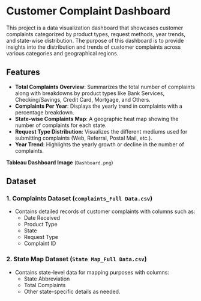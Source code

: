 # Customer Complaint Dashboard

This project is a data visualization dashboard that showcases customer complaints categorized by product types, request methods, year trends, and state-wise distribution. The purpose of this dashboard is to provide insights into the distribution and trends of customer complaints across various categories and geographical regions.

## Features

- **Total Complaints Overview**: Summarizes the total number of complaints along with breakdowns by product types like Bank Services, Checking/Savings, Credit Card, Mortgage, and Others.
- **Complaints Per Year**: Displays the yearly trend in complaints with a percentage breakdown.
- **State-wise Complaints Map**: A geographic heat map showing the number of complaints for each state.
- **Request Type Distribution**: Visualizes the different mediums used for submitting complaints (Web, Referral, Postal Mail, etc.).
- **Year Trend**: Highlights the yearly growth or decline in the number of complaints.

**Tableau Dashboard Image**
(`Dashboard.png`)

## Dataset
 
### 1. Complaints Dataset (`complaints_Full Data.csv`)
- Contains detailed records of customer complaints with columns such as:
  - Date Received
  - Product Type
  - State
  - Request Type
  - Complaint ID
 
### 2. State Map Dataset (`State Map_Full Data.csv`)
- Contains state-level data for mapping purposes with columns:
  - State Abbreviation
  - Total Complaints
  - Other state-specific details as needed.
